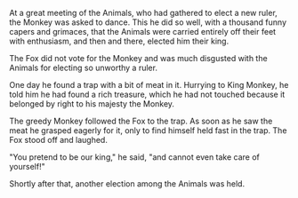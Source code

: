 At a great meeting of the Animals, who had gathered to elect a
new ruler, the Monkey was asked to dance. This he did so well,
with a thousand funny capers and grimaces, that the Animals were
carried entirely off their feet with enthusiasm, and then and
there, elected him their king.

The Fox did not vote for the Monkey and was much disgusted with
the Animals for electing so unworthy a ruler.

One day he found a trap with a bit of meat in it. Hurrying to
King Monkey, he told him he had found a rich treasure, which he
had not touched because it belonged by right to his majesty the
Monkey.

The greedy Monkey followed the Fox to the trap. As soon as he saw
the meat he grasped eagerly for it, only to find himself held
fast in the trap. The Fox stood off and laughed.

"You pretend to be our king," he said, "and cannot even take care
of yourself!"

Shortly after that, another election among the Animals was held.

